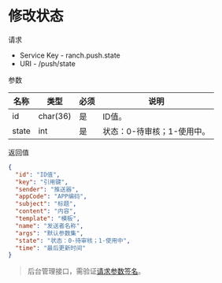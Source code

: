 # 修改状态

请求
- Service Key - ranch.push.state
- URI - /push/state

参数

|名称|类型|必须|说明|
|---|---|---|---|
|id|char(36)|是|ID值。|
|state|int|是|状态：0-待审核；1-使用中。|

返回值
```json
{
  "id": "ID值",
  "key": "引用键",
  "sender": "推送器",
  "appCode": "APP编码",
  "subject": "标题",
  "content": "内容",
  "template": "模板",
  "name": "发送者名称",
  "args": "默认参数集",
  "state": "状态：0-待审核；1-使用中",
  "time": "最后更新时间"
}
```

> 后台管理接口，需验证[请求参数签名](https://github.com/heisedebaise/tephra/blob/master/tephra-ctrl/doc/sign.md)。
